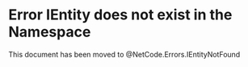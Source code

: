 # Error IEntity does not exist in the Namespace 

This document has been moved to @NetCode.Errors.IEntityNotFound